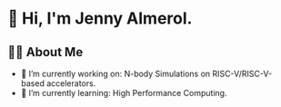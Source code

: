 # 👋 Hi, I'm Jenny Almerol.

## 👩‍💻 About Me

- 🔭 I’m currently working on: N-body Simulations on RISC-V/RISC-V-based accelerators.
- 🌱 I’m currently learning: High Performance Computing.

<!--
**jlalmerol/jlalmerol** is a ✨ _special_ ✨ repository because its `README.md` (this file) appears on your GitHub profile.


## 🗣️ Most Used Languages

![Top Languages](https://github-readme-stats.vercel.app/api/top-langs/?username=jlalmerol&layout=compact&hide_title=true&theme=radical)

Here are some ideas to get you started:

- 🔭 I’m currently working on ...
- 🌱 I’m currently learning ...
- 👯 I’m looking to collaborate on ...
- 🤔 I’m looking for help with ...
- 💬 Ask me about ...
- 📫 How to reach me: ...
- 😄 Pronouns: ...
- ⚡ Fun fact: ...
-->
